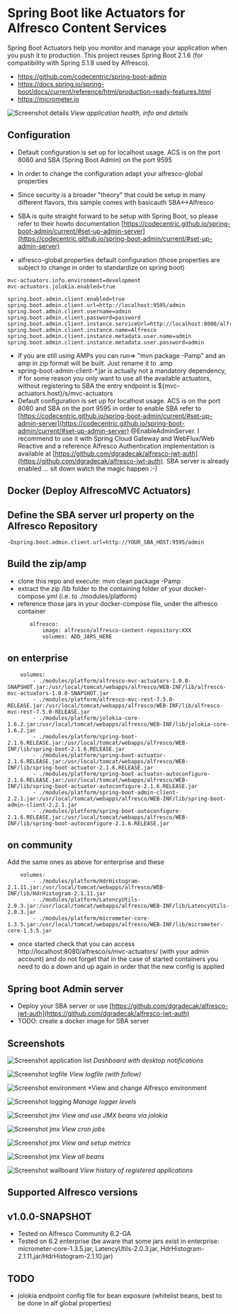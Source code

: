 

Spring Boot like Actuators for Alfresco Content Services
===
Spring Boot Actuators help you monitor and manage your application when you push it to production.
This project reuses Spring Boot 2.1.6 (for compatibility with Spring 5.1.8 used by Alfresco).

* https://github.com/codecentric/spring-boot-admin
* https://docs.spring.io/spring-boot/docs/current/reference/html/production-ready-features.html
* https://micrometer.io

![Screenshot details](/images/screenshots/health-metrics.png)
*View application health, info and details*

Configuration
----
- Default configuration is set up for localhost usage. ACS is on the port 8080 and SBA (Spring Boot Admin) on the port 9595
- In order to change the configuration adapt your alfresco-global properties
- Since security is a broader "theory" that could be setup in many different flavors, this sample comes with basicauth SBA<->Alfresco
- SBA is quite straight forward to be setup with Spring Boot, so please refer to their howto documentation [https://codecentric.github.io/spring-boot-admin/current/#set-up-admin-server](https://codecentric.github.io/spring-boot-admin/current/#set-up-admin-server)

- alfresco-global.properties default configuration (those properties are subject to change in order to standardize on spring boot)
``` 
mvc-actuators.info.environment=development
mvc-actuators.jolokia.enabled=true

spring.boot.admin.client.enabled=true
spring.boot.admin.client.url=http://localhost:9595/admin
spring.boot.admin.client.username=admin
spring.boot.admin.client.password=password
spring.boot.admin.client.instance.serviceUrl=http://localhost:8080/alfresco
spring.boot.admin.client.instance.name=Alfresco
spring.boot.admin.client.instance.metadata.user.name=admin
spring.boot.admin.client.instance.metadata.user.password=admin
```
    

- if you are still using AMPs you can run=> "mvn package -Pamp" and an amp in zip format will be built. Just rename it to .amp
- spring-boot-admin-client-*.jar is actually not a mandatory dependency, if for some reason you only want to use all the available actuators, without registering to SBA
  the entry endpoint is ${mvc-actuators.host}/s/mvc-actuators
- Default configuration is set up for localhost usage. ACS is on the port 8080 and SBA on the port 9595
  in order to enable SBA refer to [https://codecentric.github.io/spring-boot-admin/current/#set-up-admin-server](https://codecentric.github.io/spring-boot-admin/current/#set-up-admin-server) @EnableAdminServer. 
  I recommend to use it with Spring Cloud Gateway and WebFlux/Web Reactive  and a reference Alfresco Authentication implementation is available at [https://github.com/dgradecak/alfresco-jwt-auth](https://github.com/dgradecak/alfresco-jwt-auth). 
  SBA server is already enabled ... sit down watch the magic happen :-)

Docker (Deploy AlfrescoMVC Actuators)
----
Define the SBA server url property on the Alfresco Repository
-
`-Dspring.boot.admin.client.url=http://YOUR_SBA_HOST:9595/admin`

Build the zip/amp 
-
- clone this repo and execute: mvn clean package -Pamp
- extract the zip /lib folder to the containing folder of your docker-compose.yml (i.e. to ./modules/platform)
- reference those jars in your docker-compose file, under the alfresco container
```services:
       alfresco:
           image: alfresco/alfresco-content-repository:XXX
           volumes: ADD_JARS_HERE
```           
               
on enterprise
-
        volumes:        
            - ./modules/platform/alfresco-mvc-actuators-1.0.0-SNAPSHOT.jar:/usr/local/tomcat/webapps/alfresco/WEB-INF/lib/alfresco-mvc-actuators-1.0.0-SNAPSHOT.jar
            - ./modules/platform/alfresco-mvc-rest-7.5.0-RELEASE.jar:/usr/local/tomcat/webapps/alfresco/WEB-INF/lib/alfresco-mvc-rest-7.5.0-RELEASE.jar
            - ./modules/platform/jolokia-core-1.6.2.jar:/usr/local/tomcat/webapps/alfresco/WEB-INF/lib/jolokia-core-1.6.2.jar
            - ./modules/platform/spring-boot-2.1.6.RELEASE.jar:/usr/local/tomcat/webapps/alfresco/WEB-INF/lib/spring-boot-2.1.6.RELEASE.jar
            - ./modules/platform/spring-boot-actuator-2.1.6.RELEASE.jar:/usr/local/tomcat/webapps/alfresco/WEB-INF/lib/spring-boot-actuator-2.1.6.RELEASE.jar
            - ./modules/platform/spring-boot-actuator-autoconfigure-2.1.6.RELEASE.jar:/usr/local/tomcat/webapps/alfresco/WEB-INF/lib/spring-boot-actuator-autoconfigure-2.1.6.RELEASE.jar
            - ./modules/platform/spring-boot-admin-client-2.2.1.jar:/usr/local/tomcat/webapps/alfresco/WEB-INF/lib/spring-boot-admin-client-2.2.1.jar
            - ./modules/platform/spring-boot-autoconfigure-2.1.6.RELEASE.jar:/usr/local/tomcat/webapps/alfresco/WEB-INF/lib/spring-boot-autoconfigure-2.1.6.RELEASE.jar
            
on community
-
Add the same ones as above for enterprise and these

        volumes:        
            - ./modules/platform/HdrHistogram-2.1.11.jar:/usr/local/tomcat/webapps/alfresco/WEB-INF/lib/HdrHistogram-2.1.11.jar
            - ./modules/platform/LatencyUtils-2.0.3.jar:/usr/local/tomcat/webapps/alfresco/WEB-INF/lib/LatencyUtils-2.0.3.jar
            - ./modules/platform/micrometer-core-1.3.5.jar:/usr/local/tomcat/webapps/alfresco/WEB-INF/lib/micrometer-core-1.3.5.jar            
- once started check that you can access http://localhost:8080/alfresco/s/mvc-actuators/ (with your admin account) and do not forget that in the case of started containers you need to do a down and up again in order that the new config is applied

Spring boot Admin server
-
- Deploy your SBA server or use [https://github.com/dgradecak/alfresco-jwt-auth](https://github.com/dgradecak/alfresco-jwt-auth)
- TODO: create a docker image for SBA server

Screenshots
----
![Screenshot application list](/images/screenshots/applications.png)
*Dashboard with desktop notifications*

![Screenshot logfile](/images/screenshots/logfile.png)
*View logfile (with follow)*

![Screenshot environment](/images/screenshots/environment.png)
*View and change Alfresco environment

![Screenshot logging](/images/screenshots/loggers.png)
*Manage logger levels*

![Screenshot jmx](/images/screenshots/jmx.png)
*View and use JMX beans via jolokia*

![Screenshot jmx](/images/screenshots/scheduledtasks.png)
*View cron jobs*

![Screenshot jmx](/images/screenshots/metrics.png)
*View and setup metrics*

![Screenshot jmx](/images/screenshots/beans.png)
*View all beans*

![Screenshot wallboard](/images/screenshots/wallboard.png)
*View history of registered applications*


Supported Alfresco versions
----
v1.0.0-SNAPSHOT
-
- Tested on Alfresco Community 6.2-GA
- Tested on 6.2 enterprise (be aware that some jars exist in enterprise: micrometer-core-1.3.5.jar, LatencyUtils-2.0.3.jar, HdrHistogram-2.1.11.jar/HdrHistogram-2.1.10.jar)

TODO
-
- jolokia endpoint config file for bean exposure (whitelist beans, best to be done in alf global properties)
